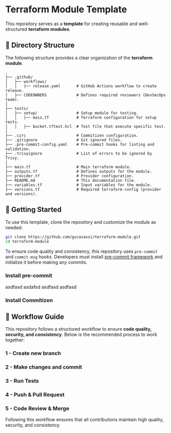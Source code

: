 # Terraform Module Template

This repository serves as a **template** for creating reusable and well-structured **terraform modules**.

## 📂 Directory Structure

The following structure provides a clear organization of the **terraform module**.

```plaintext
.
├── .github/
│   ├── workflows/
│   │   ├── release.yaml       # GitHub Actions workflow to create release.
│   ├── CODEOWNERS             # Defines required reviewers (DevSecOps team).
│
├── tests/
│   ├── setup/                 # Setup module for testing.
│   │   ├── main.tf            # Terraform configuration for setup tests.
│   │   ├── bucket.tftest.hcl  # Test file that execute specific test.
│
├── .czrc                      # Commitizen configuration.
├── .gitignore                 # Git ignored files.
├── .pre-commit-config.yaml    # Pre-commit hooks for linting and validation.
├── .trivyignore               # List of errors to be ignored by Trivy.
│
├── main.tf                    # Main terraform module.
├── outputs.tf                 # Defines outputs for the module.
├── provider.tf                # Provider configuration.
├── README.md                  # This documentation file.
├── variables.tf               # Input variables for the module.
├── versions.tf                # Required terraform config (provider and versions).
```

## 🚀 Getting Started

To use this template, clone the repository and customize the module as needed:

```bash
git clone https://github.com/gucasassi/terraform-module.git
cd terraform-module
```

To ensure code quality and consistency, this repository uses `pre-commit` and `commit-msg` hooks. Developers must install [pre-commit framework](https://pre-commit.com/) and initialize it before making any commits.

### Install pre-commit

asdfasd asdafsd asdfasd asdfasd

### Install Commitizen

## 🔄 Workflow Guide

This repository follows a structured workflow to ensure **code quality, security, and consistency**. Below is the recommended process to work together:

### 1 - Create new branch

### 2 - Make changes and commit

### 3 - Run Tests

### 4 - Push & Pull Request

### 5 - Code Review & Merge

Following this workflow ensures that all contributions maintain high quality, security, and consistency.
